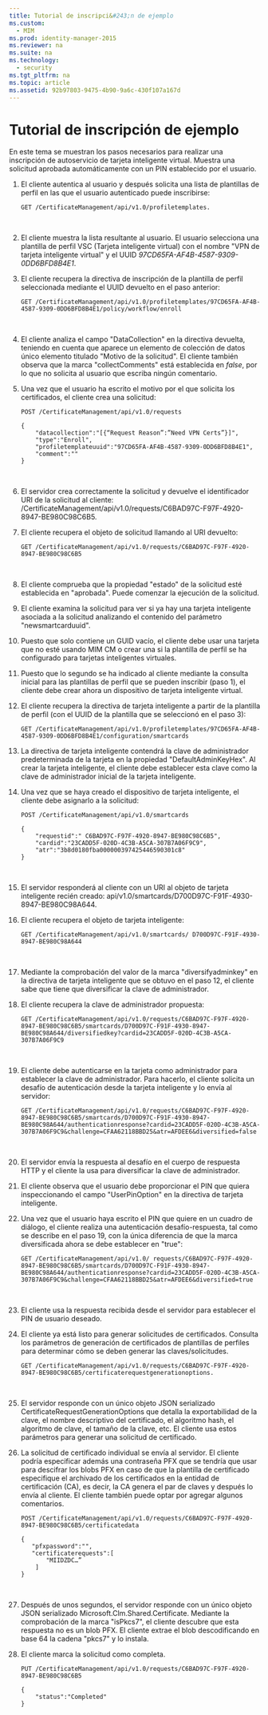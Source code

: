 ```yaml
---
title: Tutorial de inscripci&#243;n de ejemplo
ms.custom: 
  - MIM
ms.prod: identity-manager-2015
ms.reviewer: na
ms.suite: na
ms.technology: 
  - security
ms.tgt_pltfrm: na
ms.topic: article
ms.assetid: 92b97803-9475-4b90-9a6c-430f107a167d
---
```

# Tutorial de inscripci&#243;n de ejemplo
En este tema se muestran los pasos necesarios para realizar una inscripción de autoservicio de tarjeta inteligente virtual. Muestra una solicitud aprobada automáticamente con un PIN establecido por el usuario.
1.  El cliente autentica al usuario y después solicita una lista de plantillas de perfil en las que el usuario autenticado puede inscribirse:

    ```
    GET /CertificateManagement/api/v1.0/profiletemplates. 
    ```
    <br/>
2.  El cliente muestra la lista resultante al usuario. El usuario selecciona una plantilla de perfil VSC (Tarjeta inteligente virtual) con el nombre "VPN de tarjeta inteligente virtual" y el UUID *97CD65FA-AF4B-4587-9309-0DD6BFD8B4E1*.

3.  El cliente recupera la directiva de inscripción de la plantilla de perfil seleccionada mediante el UUID devuelto en el paso anterior:

    ```
    GET /CertificateManagement/api/v1.0/profiletemplates/97CD65FA-AF4B-4587-9309-0DD6BFD8B4E1/policy/workflow/enroll
    ```
    <br/>
4.  El cliente analiza el campo "DataCollection" en la directiva devuelta, teniendo en cuenta que aparece un elemento de colección de datos único elemento titulado "Motivo de la solicitud". El cliente también observa que la marca "collectComments" está establecida en *false*, por lo que no solicita al usuario que escriba ningún comentario.

5.  Una vez que el usuario ha escrito el motivo por el que solicita los certificados, el cliente crea una solicitud:

    ```
    POST /CertificateManagement/api/v1.0/requests 
    
    {
        "datacollection":"[{“Request Reason”:”Need VPN Certs”}]",
        "type":"Enroll",
        "profiletemplateuuid":"97CD65FA-AF4B-4587-9309-0DD6BFD8B4E1",
        "comment":""
    }
    ```
    <br/>
6.  El servidor crea correctamente la solicitud y devuelve el identificador URI de la solicitud al cliente: /CertificateManagement/api/v1.0/requests/C6BAD97C-F97F-4920-8947-BE980C98C6B5.

7.  El cliente recupera el objeto de solicitud llamando al URI devuelto:

    ```
    GET /CertificateManagement/api/v1.0/requests/C6BAD97C-F97F-4920-8947-BE980C98C6B5
    ```
    <br/>
8.  El cliente comprueba que la propiedad "estado" de la solicitud esté establecida en "aprobada". Puede comenzar la ejecución de la solicitud.

9.  El cliente examina la solicitud para ver si ya hay una tarjeta inteligente asociada a la solicitud analizando el contenido del parámetro "newsmartcarduuid".

10. Puesto que solo contiene un GUID vacío, el cliente debe usar una tarjeta que no esté usando MIM CM o crear una si la plantilla de perfil se ha configurado para tarjetas inteligentes virtuales.

11. Puesto que lo segundo se ha indicado al cliente mediante la consulta inicial para las plantillas de perfil que se pueden inscribir (paso 1), el cliente debe crear ahora un dispositivo de tarjeta inteligente virtual.

12. El cliente recupera la directiva de tarjeta inteligente a partir de la plantilla de perfil (con el UUID de la plantilla que se seleccionó en el paso 3):

    ```
    GET /CertificateManagement/api/v1.0/profiletemplates/97CD65FA-AF4B-4587-9309-0DD6BFD8B4E1/configuration/smartcards 
    ```
13. La directiva de tarjeta inteligente contendrá la clave de administrador predeterminada de la tarjeta en la propiedad "DefaultAdminKeyHex". Al crear la tarjeta inteligente, el cliente debe establecer esta clave como la clave de administrador inicial de la tarjeta inteligente.

14. Una vez que se haya creado el dispositivo de tarjeta inteligente, el cliente debe asignarlo a la solicitud:

    ```
    POST /CertificateManagement/api/v1.0/smartcards 
    
    {
        "requestid":" C6BAD97C-F97F-4920-8947-BE980C98C6B5",
        "cardid":"23CADD5F-020D-4C3B-A5CA-307B7A06F9C9",
        "atr":"3b8d0180fba000000397425446590301c8"
    }
    ```
    <br/>
15. El servidor responderá al cliente con un URI al objeto de tarjeta inteligente recién creado: api/v1.0/smartcards/D700D97C-F91F-4930-8947-BE980C98A644.

16. El cliente recupera el objeto de tarjeta inteligente:

    ```
    GET /CertificateManagement/api/v1.0/smartcards/ D700D97C-F91F-4930-8947-BE980C98A644
    ```
    <br/>
17. Mediante la comprobación del valor de la marca "diversifyadminkey" en la directiva de tarjeta inteligente que se obtuvo en el paso 12, el cliente sabe que tiene que diversificar la clave de administrador.

18. El cliente recupera la clave de administrador propuesta:

    ```
    GET /CertificateManagement/api/v1.0/requests/C6BAD97C-F97F-4920-8947-BE980C98C6B5/smartcards/D700D97C-F91F-4930-8947-BE980C98A644/diversifiedkey?cardid=23CADD5F-020D-4C3B-A5CA-307B7A06F9C9 
    ```
    <br/>
19. El cliente debe autenticarse en la tarjeta como administrador para establecer la clave de administrador. Para hacerlo, el cliente solicita un desafío de autenticación desde la tarjeta inteligente y lo envía al servidor:

    ```
    GET /CertificateManagement/api/v1.0/requests/C6BAD97C-F97F-4920-8947-BE980C98C6B5/smartcards/D700D97C-F91F-4930-8947-BE980C98A644/authenticationresponse?cardid=23CADD5F-020D-4C3B-A5CA-307B7A06F9C9&challenge=CFAA62118BBD25&atr=AFDEE6&diversified=false
    ```
    <br/>
20. El servidor envía la respuesta al desafío en el cuerpo de respuesta HTTP y el cliente la usa para diversificar la clave de administrador.

21. El cliente observa que el usuario debe proporcionar el PIN que quiera inspeccionando el campo "UserPinOption" en la directiva de tarjeta inteligente.

22. Una vez que el usuario haya escrito el PIN que quiere en un cuadro de diálogo, el cliente realiza una autenticación desafío-respuesta, tal como se describe en el paso 19, con la única diferencia de que la marca diversificada ahora se debe establecer en "true":

    ```
    GET /CertificateManagement/api/v1.0/ requests/C6BAD97C-F97F-4920-8947-BE980C98C6B5/smartcards/D700D97C-F91F-4930-8947-BE980C98A644/authenticationresponse?cardid=23CADD5F-020D-4C3B-A5CA-307B7A06F9C9&challenge=CFAA62118BBD25&atr=AFDEE6&diversified=true 
    ```
    <br/>
23. El cliente usa la respuesta recibida desde el servidor para establecer el PIN de usuario deseado.

24. El cliente ya está listo para generar solicitudes de certificados. Consulta los parámetros de generación de certificados de plantillas de perfiles para determinar cómo se deben generar las claves/solicitudes.

    ```
    GET /CertificateManagement/api/v1.0/requests/C6BAD97C-F97F-4920-8947-BE980C98C6B5/certificaterequestgenerationoptions.
    ```
    <br/>
25. El servidor responde con un único objeto JSON serializado CertificateRequestGenerationOptions que detalla la exportabilidad de la clave, el nombre descriptivo del certificado, el algoritmo hash, el algoritmo de clave, el tamaño de la clave, etc. El cliente usa estos parámetros para generar una solicitud de certificado.

26. La solicitud de certificado individual se envía al servidor. El cliente podría especificar además una contraseña PFX que se tendría que usar para descifrar los blobs PFX en caso de que la plantilla de certificado especifique el archivado de los certificados en la entidad de certificación (CA), es decir, la CA genera el par de claves y después lo envía al cliente. El cliente también puede optar por agregar algunos comentarios.

    ```
    POST /CertificateManagement/api/v1.0/requests/C6BAD97C-F97F-4920-8947-BE980C98C6B5/certificatedata
    
    {
       "pfxpassword":"",
       "certificaterequests":[
           "MIIDZDC…”
        ]
    }   
    ```
    <br/>
27. Después de unos segundos, el servidor responde con un único objeto JSON serializado Microsoft.Clm.Shared.Certificate. Mediante la comprobación de la marca "isPkcs7", el cliente descubre que esta respuesta no es un blob PFX. El cliente extrae el blob descodificando en base 64 la cadena "pkcs7" y lo instala.

28. El cliente marca la solicitud como completa.

    ```
    PUT /CertificateManagement/api/v1.0/requests/C6BAD97C-F97F-4920-8947-BE980C98C6B5 
    
    {
        "status":"Completed"
    }
    ```




